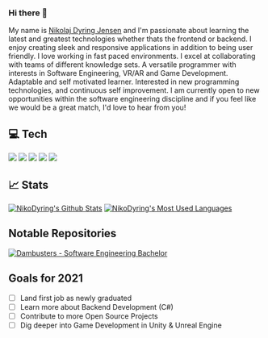 ### Hi there 👋
My name is [Nikolaj Dyring Jensen](https://www.linkedin.com/in/nikolaj-dyring-jensen/) and I'm passionate about learning the latest and greatest technologies whether thats the frontend or backend. I enjoy creating sleek and responsive applications in addition to being user friendly. I love working in fast paced environments. I excel at collaborating with teams of different knowledge sets. A versatile programmer with interests in Software Engineering, VR/AR and Game Development. Adaptable and self motivated learner. Interested in new programming technologies, and continuous self improvement. I am currently open to new opportunities within the software engineering discipline and if you feel like we would be a great match, I'd love to hear from you! 

## 💻 Tech
[![](https://img.shields.io/badge/Code-TypeScript-informational?style=flat&logo=typescript&logoColor=orange&color=221a2e&labelColor=3f3a4a)](https://github.com/NikoDyring)
[![](https://img.shields.io/badge/Code-CSharp-informational?style=flat&logo=c-sharp&logoColor=orange&color=221a2e&labelColor=3f3a4a)](https://github.com/NikoDyring)
[![](https://img.shields.io/badge/Code-Vue-informational?style=flat&logo=vue.js&logoColor=orange&color=221a2e&labelColor=3f3a4a)](https://github.com/NikoDyring)
[![](https://img.shields.io/badge/Code-Vuetify-informational?style=flat&logo=vuetify&logoColor=orange&color=221a2e&labelColor=3f3a4a)](https://github.com/NikoDyring)
[![](https://img.shields.io/badge/Editor-VS_Code-informational?style=flat&logo=visual-studio-code&logoColor=orange&color=221a2e&labelColor=3f3a4a)](https://github.com/NikoDyring)

## 📈 Stats
[![NikoDyring's Github Stats](https://github-readme-stats.vercel.app/api?username=NikoDyring&show_icons=true&line_height=27&count_private=true&theme=synthwave)](https://github.com/NikoDyring)
[![NikoDyring's Most Used Languages](https://github-readme-stats.vercel.app/api/top-langs/?username=NikoDyring&langs_count=3&theme=synthwave)](https://github.com/NikoDyring)
## Notable Repositories
[![Dambusters - Software Engineering Bachelor](https://github-readme-stats.vercel.app/api/pin/?username=NikoDyring&repo=dambusters&theme=synthwave)](https://github.com/NikoDyring/dambusters)

## Goals for 2021
- [ ] Land first job as newly graduated
- [ ] Learn more about Backend Development (C#)
- [ ] Contribute to more Open Source Projects
- [ ] Dig deeper into Game Development in Unity & Unreal Engine

<!--
**NikoDyring/NikoDyring** is a ✨ _special_ ✨ repository because its `README.md` (this file) appears on your GitHub profile.

Here are some ideas to get you started:

- 🔭 I’m currently working on ...
- 🌱 I’m currently learning ...
- 👯 I’m looking to collaborate on ...
- 🤔 I’m looking for help with ...
- 💬 Ask me about ...
- 📫 How to reach me: ...
- 😄 Pronouns: ...
- ⚡ Fun fact: ...
-->
